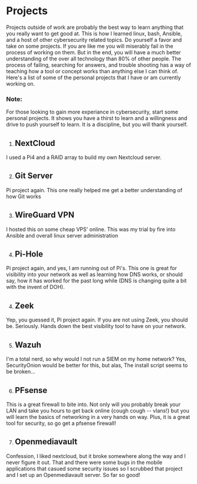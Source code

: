 # Projects

Projects outside of work are probably the best way to learn anything that you really want to get good at.  This is how I learned linux, bash, Ansible, and a host of other cybersecurity related topics.  Do yourself a favor and take on some projects.  If you are like me you will miserably fail in the process of working on them.  But in the end, you will have a much better understanding of the over all technology than 80% of other people.  The process of failing, searching for answers, and trouble shooting has a way of teaching how a tool or concept works than anything else I can think of.  Here's a list of some of the personal projects that I have or am currently working on.  

### Note: 
For those looking to gain more experiance in cybersecurity, start some personal projects.  It shows you have a thirst to learn and a willingness and drive to push yourself to learn.  It is a discipline, but you will thank yourself.  

1. ## NextCloud
I used a Pi4 and a RAID array to build my own Nextcloud server.


2. ## Git Server
Pi project again.  This one really helped me get a better understanding of how Git works


3. ## WireGuard VPN
I hosted this on some cheap VPS' online.  This was my trial by fire into Ansible and overall linux server administration


4. ## Pi-Hole
Pi project again, and yes, I am running out of Pi's.  This one is great for visibility into your network as well as learning how DNS works, or should say, how it has worked for the past long while (DNS is changing quite a bit with the invent of DOH).


4. ## Zeek
Yep, you guessed it, Pi project again.  If you are not using Zeek, you should be.  Seriously.  Hands down the best visibility tool to have on your network.


5. ## Wazuh
I'm a total nerd, so why would I not run a SIEM on my home network?  Yes, SecurityOnion would be better for this, but alas, The install script seems to be broken...


6. ## PFsense
This is a great firewall to bite into.  Not only will you probably break your LAN and take you hours to get back online {cough cough -- vlans!} but you will learn the basics of networking in a very hands on way.  Plus, it is a great tool for security, so go get a pfsense firewall! 

7. ## Openmediavault
Confession, I liked nextcloud, but it broke somewhere along the way and I never figure it out.  That and there were some bugs in the mobile applications that casued some security issues so I scrubbed that project and I set up an Openmediavault server.  So far so good! 

